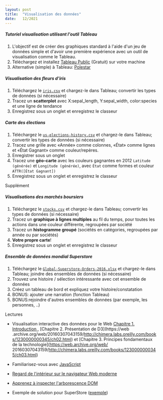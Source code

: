 ```yaml
---
layout: post
title:  "Visualisation des données"
date:   12/2021
---
```


##### *Tutoriel visualisation utilisant l'outil Tableau*

1. L'objectif est de créer des graphiques standard à l'aide d'un jeu de données simple et d'avoir une première expérience avec un outil de visualisation comme le Tableau.
2. Téléchargez et installez [Tableau Public](https://public.tableau.com/) (Gratuit) sur votre machine
3. Alternative (simple) à Tableau: [Polestar](http://vega.github.io/polestar/)

##### *Visualisation des fleurs d'iris*

1. Téléchargez le [`iris.csv`](./DataViz/data/iris.csv) et chargez-le dans Tableau; convertir les types de données (si nécessaire)
2. Tracez un **scatterplot** avec X:sepal_length, Y:sepal_width, color:species et une ligne de tendance
3. Enregistrez sous un onglet et enregistrez le classeur

##### *Carte des élections*

1. Téléchargez le [`us-elections-history.csv`](data/us-elections-history.csv) et chargez-le dans Tableau; convertir les types de données (si nécessaire)
2. Tracez une grille avec «Année» comme colonnes, «État» comme lignes et «État Gagnant» comme couleur/repères.
3. Enregistrer sous un onglet
4. Tracez une **géo-carte** avec les couleurs gagnantes en 2012 `Latitude (générée)` et `Longitude (générée)`, avec `État` comme formes et couleur `ATTR([État Gagnant])`
5. Enregistrez sous un onglet et enregistrez le classeur

Supplément

##### *Visualisations des marchés boursiers*

1. Téléchargez le [`stocks.csv`](data/stocks.csv) et chargez-le dans Tableau; convertir les types de données (si nécessaire)
2. Tracez un **graphique à lignes multiples** au fil du temps, pour toutes les actions dans une couleur différente, regroupées par société
3. Tracez un **histogramme groupé** (sociétés en catégories, regroupées par année ou par sociétés)
4. **Votre propre carte**!
5. Enregistrez sous un onglet et enregistrez le classeur

##### *Ensemble de données mondial Superstore*

1. Téléchargez le [`Global-Superstore-Orders-2016.xlsx`](data/Global-Superstore-Orders-2016.xlsx) et chargez-le dans Tableau; joindre des ensembles de données (si nécessaire)
2. Trouvez une histoire / sélection intéressante avec cet ensemble de données
3. Créez un tableau de bord et expliquez votre histoire/constatation
4. BONUS: ajouter une narration (fonction Tableau)
5. BONUS:rejoindre d'autres ensembles de données (par exemple, les personnes, ..)

Lectures

* Visualisation interactive des données pour le Web [Chapitre 1. Introduction
](https://web.archive.org/web/20160307043159/http://chimera.labs.oreilly.com/books/1230000000345/ch01.html), [Chapitre 2. Présentation de D3](https://web .archive.org/web/20160307043159/http://chimera.labs.oreilly.com/books/1230000000345/ch02.html) et [Chapitre 3. Principes fondamentaux de la technologie](https://web.archive.org/web/ 20160307043159/http://chimera.labs.oreilly.com/books/1230000000345/ch03.html)

* Familiarisez-vous avec [JavaScript](https://learnxinyminutes.com/docs/javascript/)

* [Regard de l'intérieur sur le navigateur Web moderne](https://developers.google.com/web/updates/2018/09/inside-browser-part1)

* [Apprenez à inspecter l'arborescence DOM](https://developers.google.com/web/tools/chrome-devtools/inspect-styles/edit-dom)

* Exemple de solution pour SuperStore ([exemple](https://data.world/tableauhelp/superstore-data-sets))
